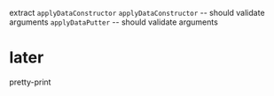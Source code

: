 extract `applyDataConstructor`
`applyDataConstructor` -- should validate arguments
`applyDataPutter` -- should validate arguments

# later

pretty-print
